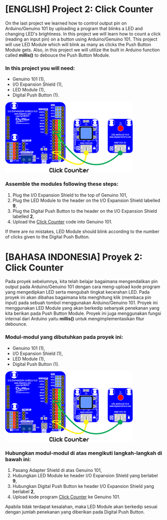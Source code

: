 # [ENGLISH] Project 2: Click Counter
On the last project we learned how to control output pin on Arduino/Genuino 101 by uploading a program that blinks a LED and changing LED's brightness. In this project we will learn how to count a click (reading an input pin) on a button using Arduino/Genuino 101. This project will use LED Module which will blink as many as clicks the Push Button Module gets. Also, in this project we will utilize the built in Arduino function called **millis()** to debouce the Push Button Module.

### In this project you will need:
* Genuino 101 (1),
* I/O Expansion Shield (1),
* LED Module (1),
* Digital Push Button (1).

<img src="/images/Click_Counter.png" height="225">

### Assemble the modules following these steps:
1. Plug the I/O Expansion Shield to the top of Genuino 101,
2. Plug the LED Module to the header on the I/O Expansion Shield labelled **9**,
3. Plug the Digital Push Button to the header on the I/O Expansion Shield labelled **2**,
4. Upload the [Click Counter](/02_Click_Counter/Click_Counter) code into Genuino 101.

If there are no mistakes, LED Module should blink according to the number of clicks given to the Digital Push Button.

# [BAHASA INDONESIA] Proyek 2: Click Counter
Pada proyek sebelumnya, kita telah belajar bagaimana mengendalikan pin output pada Arduino/Genuino 101 dengan cara meng-upload kode program yang mengedipkan LED serta mengubah tingkat kecerahan LED. Pada proyek ini akan dibahas bagaimana kita menghitung klik (membaca pin input) pada sebuah tombol menggunakan Arduino/Genuino 101. Proyek ini menggunakan LED Module yang akan berkedip sebanyak penekanan yang kita berikan pada Push Button Module. Proyek ini juga menggunakan fungsi internal dari Arduino yaitu **millis()** untuk mengimplementasikan fitur debounce.

### Modul-modul yang dibutuhkan pada proyek ini:
* Genuino 101 (1),
* I/O Expansion Shield (1),
* LED Module (1),
* Digital Push Button (1).

<img src="/images/Click_Counter.png" height="225">

### Hubungkan modul-modul di atas mengikuti langkah-langkah di bawah ini:
1. Pasang Adapter Shield di atas Genuino 101,
2. Hubungkan LED Module ke header I/O Expansion Shield yang berlabel **9**,
3. Hubungkan Digital Push Button ke header I/O Expansion Shield yang berlabel **2**,
4. Upload kode program [Click Counter](/02_Click_Counter/Click_Counter) ke Genuino 101.

Apabila tidak terdapat kesalahan, maka LED Module akan berkedip sesuai dengan jumlah penekanan yang diberikan pada Digital Push Button.
